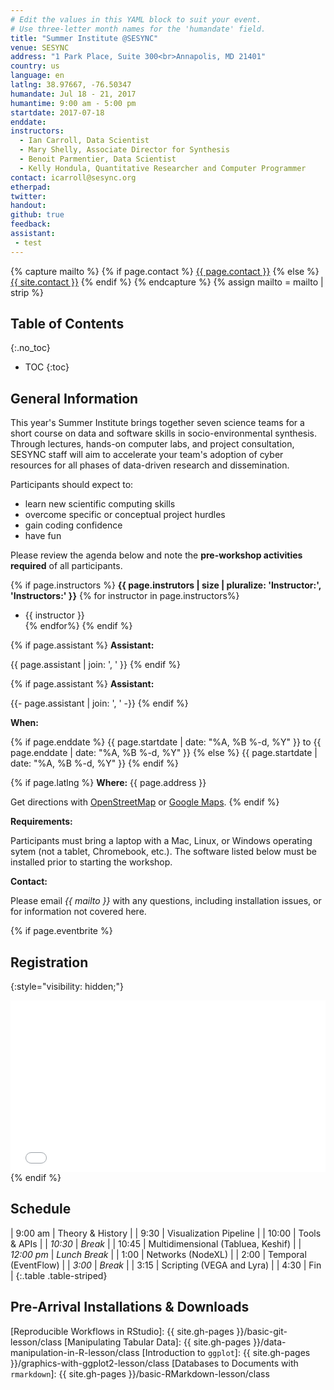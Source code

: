 ```yaml
---
# Edit the values in this YAML block to suit your event.
# Use three-letter month names for the 'humandate' field.
title: "Summer Institute @SESYNC"
venue: SESYNC
address: "1 Park Place, Suite 300<br>Annapolis, MD 21401"
country: us
language: en
latlng: 38.97667, -76.50347
humandate: Jul 18 - 21, 2017
humantime: 9:00 am - 5:00 pm
startdate: 2017-07-18
enddate:
instructors:
  - Ian Carroll, Data Scientist
  - Mary Shelly, Associate Director for Synthesis
  - Benoit Parmentier, Data Scientist
  - Kelly Hondula, Quantitative Researcher and Computer Programmer
contact: icarroll@sesync.org
etherpad:
twitter:
handout:
github: true
feedback:
assistant:
 - test
---
```


<!-- Capture additional variables to use below. -->

{% capture mailto %}
{% if page.contact %}
  <a href='mailto:{{page.contact}}'>{{ page.contact }}</a>
{% else %}
  <a href='mailto:{{site.contact}}'>{{ site.contact }}</a>
{% endif %}
{% endcapture %}
{% assign mailto = mailto | strip %}

## Table of Contents
{:.no_toc}

* TOC
{:toc}

## General Information

This year's Summer Institute brings together seven science teams for a short course on data and software skills in socio-environmental synthesis. Through lectures, hands-on computer labs, and project consultation, SESYNC staff will aim to accelerate your team's adoption of cyber resources for all phases of data-driven research and dissemination.

Participants should expect to:

- learn new scientific computing skills
- overcome specific or conceptual project hurdles
- gain coding confidence
- have fun

Please review the agenda below and note the **pre-workshop activities required** of all participants.

<!-- The next block displays instructors' names if they are available. -->

{% if page.instructors %}
**{{ page.instrutors | size | pluralize: 'Instructor:', 'Instructors:' }}**
{% for instructor in page.instructors%}
- {{ instructor }}  
{% endfor%}
{% endif %}

{% if page.assistant %}
**Assistant:**

{{ page.assistant | join: ', ' }}
{% endif %}

{% if page.assistant %}
**Assistant:**

{{- page.assistant | join: ', ' -}}
{% endif %}

**When:**

{% if page.enddate %}
{{ page.startdate | date: "%A, %B %-d, %Y" }} to {{ page.enddate | date: "%A, %B %-d, %Y" }}
{% else %}
{{ page.startdate | date: "%A, %B %-d, %Y" }}
{% endif %}

<!-- The next block displays the address and links to a map showing directions. -->

{% if page.latlng %}
**Where:**
{{ page.address }}
  
Get directions with
<a href="//www.openstreetmap.org/?mlat={{ page.latlng | replace:',','&mlon=' }}&zoom=16">OpenStreetMap</a> or
<a href="//maps.google.com/maps?q={{ page.latlng }}">Google Maps</a>.
{% endif %}

<!-- Modify the next block if there are any special requirements. -->

**Requirements:**

Participants must bring a laptop with a Mac, Linux, or Windows operating sytem (not a tablet, Chromebook, etc.). The software listed below must be installed prior to starting the workshop.

<!--
The following block automatically inserts a contact email address if one has been specified
for the page. If one hasn't, this block inserts the site.contact address in docs/_config.yml.
-->

**Contact:**

Please email *{{ mailto }}* with any questions, including installation issues, or for information not covered here.

<!--
An eventbrite value in the YAML front matter triggers the next block.
-->

{% if page.eventbrite %}
## Registration
{:style="visibility: hidden;"}

<iframe
  src="//eventbrite.com/tickets-external?eid={{ page.eventbrite }}&ref=etckt"
  frameborder="0" height="275" width="100%"
  vspace="0" hspace="0" marginheight="5" marginwidth="5"
  scrolling="auto" allowtransparency="true">
</iframe>
{% endif %}

<!-- Compose the schedule below. -->

## Schedule

|    9:00 am | Theory & History                      |
|       9:30 | Visualization Pipeline                |
|      10:00 | Tools & APIs                          |
|    *10:30* | *Break*                               |
|      10:45 | Multidimensional (Tabluea, Keshif)    |
| *12:00 pm* | *Lunch Break*                         |
|       1:00 | Networks (NodeXL)                     |
|       2:00 | Temporal (EventFlow)                  |
|     *3:00* | *Break*                               |
|       3:15 | Scripting (VEGA and Lyra)             |
|       4:30 | Fin                                   |
{:.table .table-striped}

<!--
Use the next block to detail pre-arrival installation and download instructions.
Certain standard procedures may be included, i.e. {% include setup-RStudio %}
-->

## Pre-Arrival Installations & Downloads


<!-- Only use space below for links. -->

[Reproducible Workflows in RStudio]: {{ site.gh-pages }}/basic-git-lesson/class
[Manipulating Tabular Data]: {{ site.gh-pages }}/data-manipulation-in-R-lesson/class
[Introduction to `ggplot`]: {{ site.gh-pages }}/graphics-with-ggplot2-lesson/class
[Databases to Documents with `rmarkdown`]: {{ site.gh-pages }}/basic-RMarkdown-lesson/class
